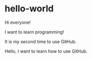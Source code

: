 # hello-world

Hi everyone!

I want to learn programming!

It is my second time to use GitHub.

Hello, I want to learn how to use GitHub.
